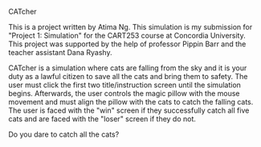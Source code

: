 CATcher


This is a project written by Atima Ng. This simulation is my submission for "Project 1: Simulation" for the CART253 course at Concordia University. This project was supported by the help of professor Pippin Barr and the teacher assistant Dana Ryashy.

CATcher is a simulation where cats are falling from the sky and it is your duty as a lawful citizen to save all the cats and bring them to safety. The user must click the first two title/instruction screen until the simulation begins. Afterwards, the user controls the magic pillow with the mouse movement and must align the pillow with the cats to catch the falling cats. The user is faced with the "win" screen if they successfully catch all five cats and are faced with the "loser" screen if they do not.

Do you dare to catch all the cats?
